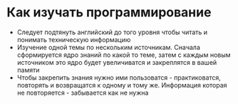 # Как изучать программирование

* Следует подтянуть английский до того уровня чтобы читать и понимать техническую информацию
* Изучение одной темы по нескольким источникам. Сначала сформируется ядро знаний по какой то теме, затем с каждым новым источником это ядро будет увеличиватся и закреплятся в вашей памяти
* Чтобы закрепить знания нужно ими пользоватся - практиковатся, повторять и возвращатся к одному и тому же. Информация которая не повторяется - забывается как не нужна